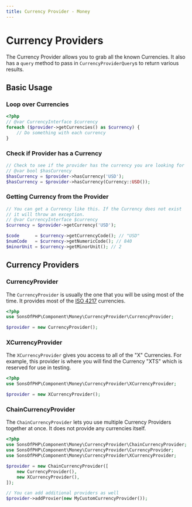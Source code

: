 ```yaml
---
title: Currency Provider - Money
---
```


# Currency Providers

The Currency Provider allows you to grab all the known Currencies. It also has
a `query` method to pass in `CurrencyProviderQuery`s to return various results.

## Basic Usage

### Loop over Currencies

```php
<?php
// @var CurrencyInterface $currency
foreach ($provider->getCurrencies() as $currency) {
    // Do something with each currency
}
```

### Check if Provider has a Currency

```php
// Check to see if the provider has the currency you are looking for
// @var bool $hasCurrency
$hasCurrency = $provider->hasCurrency('USD');
$hasCurrency = $provider->hasCurrency(Currency::USD());
```

### Getting Currency from the Provider

```php
// You can get a Currency like this. If the Currency does not exist
// it will throw an exception.
// @var CurrencyInterface $currency
$currency = $provider->getCurrency('USD');

$code      = $currency->getCurrencyCode(); // "USD"
$numCode   = $currency->getNumericCode(); // 840
$minorUnit = $currency->getMinorUnit(); // 2
```

## Currency Providers

### CurrencyProvider

The `CurrencyProvider` is usually the one that you will be using most of the
time. It provides most of the [ISO 4217][iso-4217] currencies.

```php
<?php
use SonsOfPHP\Component\Money\CurrencyProvider\CurrencyProvider;

$provider = new CurrencyProvider();
```

### XCurrencyProvider

The `XCurrencyProvider` gives you access to all of the "X" Currencies. For
example, this provider is where you will find the Currency "XTS" which is
reserved for use in testing.

```php
<?php
use SonsOfPHP\Component\Money\CurrencyProvider\XCurrencyProvider;

$provider = new XCurrencyProvider();
```

### ChainCurrencyProvider

The `ChainCurrencyProvider` lets you use multiple Currency Providers together at
once. It does not provide any currencies itself.

```php
<?php
use SonsOfPHP\Component\Money\CurrencyProvider\ChainCurrencyProvider;
use SonsOfPHP\Component\Money\CurrencyProvider\CurrencyProvider;
use SonsOfPHP\Component\Money\CurrencyProvider\XCurrencyProvider;

$provider = new ChainCurrencyProvider([
    new CurrencyProvider(),
    new XCurrencyProvider(),
]);

// You can add additional providers as well
$provider->addProvier(new MyCustomCurrencyProvider());
```

[iso-4217]: https://en.wikipedia.org/wiki/ISO_4217
